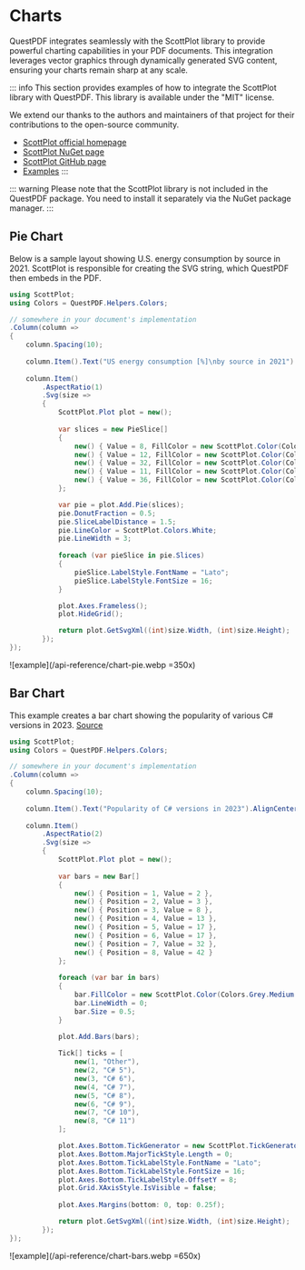 # Charts

QuestPDF integrates seamlessly with the ScottPlot library to provide powerful charting capabilities in your PDF documents. 
This integration leverages vector graphics through dynamically generated SVG content, ensuring your charts remain sharp at any scale.

::: info
This section provides examples of how to integrate the ScottPlot library with QuestPDF.
This library is available under the "MIT" license.

We extend our thanks to the authors and maintainers of that project for their contributions to the open-source community.

- [ScottPlot official homepage](https://scottplot.net/)
- [ScottPlot NuGet page](https://www.nuget.org/packages/ScottPlot)
- [ScottPlot GitHub page](https://github.com/ScottPlot/ScottPlot)
- [Examples](https://scottplot.net/cookbook/5.0/)
:::

::: warning
Please note that the ScottPlot library is not included in the QuestPDF package.
You need to install it separately via the NuGet package manager.
:::


## Pie Chart

Below is a sample layout showing U.S. energy consumption by source in 2021. 
ScottPlot is responsible for creating the SVG string, which QuestPDF then embeds in the PDF.

```c#
using ScottPlot;
using Colors = QuestPDF.Helpers.Colors;

// somewhere in your document's implementation
.Column(column =>
{
    column.Spacing(10);
    
    column.Item().Text("US energy consumption [%]\nby source in 2021").AlignCenter().Bold();
    
    column.Item()
        .AspectRatio(1)
        .Svg(size =>
        {
            ScottPlot.Plot plot = new();
            
            var slices = new PieSlice[]
            {
                new() { Value = 8, FillColor = new ScottPlot.Color(Colors.Yellow.Medium.Hex), Label = "Nuclear" },
                new() { Value = 12, FillColor = new ScottPlot.Color(Colors.Green.Medium.Hex), Label = "Renewable" },
                new() { Value = 32, FillColor = new ScottPlot.Color(Colors.Blue.Medium.Hex), Label = "Natural gas" },
                new() { Value = 11, FillColor = new ScottPlot.Color(Colors.Grey.Medium.Hex), Label = "Coal" },
                new() { Value = 36, FillColor = new ScottPlot.Color(Colors.Brown.Medium.Hex), Label = "Petroleum" }
            };

            var pie = plot.Add.Pie(slices);
            pie.DonutFraction = 0.5;
            pie.SliceLabelDistance = 1.5;
            pie.LineColor = ScottPlot.Colors.White;
            pie.LineWidth = 3;
            
            foreach (var pieSlice in pie.Slices)
            {
                pieSlice.LabelStyle.FontName = "Lato";
                pieSlice.LabelStyle.FontSize = 16;
            }

            plot.Axes.Frameless();
            plot.HideGrid();

            return plot.GetSvgXml((int)size.Width, (int)size.Height);
        });
});
```

![example](/api-reference/chart-pie.webp =350x)


## Bar Chart

This example creates a bar chart showing the popularity of various C# versions in 2023.
[Source](https://www.jetbrains.com/lp/devecosystem-2023/csharp/)

```c#
using ScottPlot;
using Colors = QuestPDF.Helpers.Colors;

// somewhere in your document's implementation
.Column(column =>
{
    column.Spacing(10);
    
    column.Item().Text("Popularity of C# versions in 2023").AlignCenter().Bold();
    
    column.Item()
        .AspectRatio(2)
        .Svg(size =>
        {
            ScottPlot.Plot plot = new();
            
            var bars = new Bar[]
            {
                new() { Position = 1, Value = 2 },
                new() { Position = 2, Value = 3 },
                new() { Position = 3, Value = 8 },
                new() { Position = 4, Value = 13 },
                new() { Position = 5, Value = 17 },
                new() { Position = 6, Value = 17 },
                new() { Position = 7, Value = 32 },
                new() { Position = 8, Value = 42 }
            };
            
            foreach (var bar in bars)
            {
                bar.FillColor = new ScottPlot.Color(Colors.Grey.Medium.Hex);
                bar.LineWidth = 0;
                bar.Size = 0.5;
            }

            plot.Add.Bars(bars);
            
            Tick[] ticks = [
                new(1, "Other"),
                new(2, "C# 5"),
                new(3, "C# 6"),
                new(4, "C# 7"),
                new(5, "C# 8"),
                new(6, "C# 9"),
                new(7, "C# 10"),
                new(8, "C# 11")
            ];

            plot.Axes.Bottom.TickGenerator = new ScottPlot.TickGenerators.NumericManual(ticks);
            plot.Axes.Bottom.MajorTickStyle.Length = 0;
            plot.Axes.Bottom.TickLabelStyle.FontName = "Lato";
            plot.Axes.Bottom.TickLabelStyle.FontSize = 16;
            plot.Axes.Bottom.TickLabelStyle.OffsetY = 8;
            plot.Grid.XAxisStyle.IsVisible = false;
            
            plot.Axes.Margins(bottom: 0, top: 0.25f);

            return plot.GetSvgXml((int)size.Width, (int)size.Height);
        });
});
```

![example](/api-reference/chart-bars.webp =650x)
